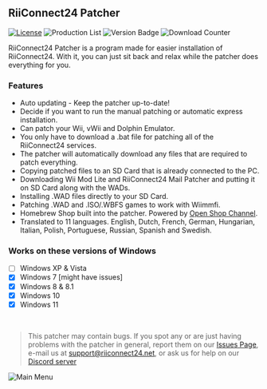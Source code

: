 ## RiiConnect24 Patcher
[![License](https://img.shields.io/github/license/riiconnect24/RiiConnect24-Patcher.svg?style=flat-square)](http://www.gnu.org/licenses/agpl-3.0)
![Production List](https://img.shields.io/discord/206934458954153984.svg?style=flat-square)
![Version Badge](https://img.shields.io/github/release/riiconnect24/RiiConnect24-Patcher.svg?style=flat-square)
![Download Counter](https://img.shields.io/github/downloads/RiiConnect24/RiiConnect24-Patcher/total.svg)

RiiConnect24 Patcher is a program made for easier installation of RiiConnect24. With it, you can just sit back and relax while the patcher does everything for you.

### Features
* Auto updating - Keep the patcher up-to-date!
* Decide if you want to run the manual patching or automatic express installation.
* Can patch your Wii, vWii and Dolphin Emulator.
* You only have to download a .bat file for patching all of the RiiConnect24 services.
* The patcher will automatically download any files that are required to patch everything.
* Copying patched files to an SD Card that is already connected to the PC.
* Downloading Wii Mod Lite and RiiConnect24 Mail Patcher and putting it on SD Card along with the WADs.
* Installing .WAD files directly to your SD Card.
* Patching .WAD and .ISO/.WBFS games to work with Wiimmfi.
* Homebrew Shop built into the patcher. Powered by [Open Shop Channel](https://oscwii.org/).
* Translated to 11 languages. English, Dutch, French, German, Hungarian, Italian, Polish, Portuguese, Russian, Spanish and Swedish.

### Works on these versions of Windows
- [ ] Windows XP & Vista
- [X] Windows 7 [might have issues]
- [X] Windows 8 & 8.1
- [X] Windows 10
- [X] Windows 11

<br>

>This patcher may contain bugs. If you spot any or are just having problems with the patcher in general, report them on our [Issues Page](https://github.com/RiiConnect24/RiiConnect24-Patcher/issues), e-mail us at [support@riiconnect24.net](mailto:support@riiconnect24.net), or ask us for help on our [Discord server](https://discord.gg/rc24)

![Main Menu](https://patcher.rc24.xyz/update/RiiConnect24-Patcher/v1/jpg/rc24_patcher_menu.gif)

